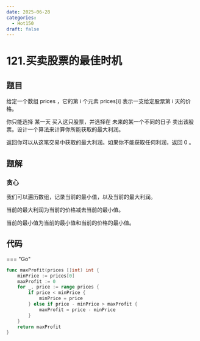 ```yaml
---
date: 2025-06-28
categories:
  - Hot150
draft: false
---
```


# 121.买卖股票的最佳时机

## 题目

给定一个数组 prices ，它的第 i 个元素 prices[i] 表示一支给定股票第 i 天的价格。

你只能选择 某一天 买入这只股票，并选择在 未来的某一个不同的日子 卖出该股票。设计一个算法来计算你所能获取的最大利润。

返回你可以从这笔交易中获取的最大利润。如果你不能获取任何利润，返回 0 。

<!-- more -->

## 题解
### 贪心

我们可以遍历数组，记录当前的最小值，以及当前的最大利润。

当前的最大利润为当前的价格减去当前的最小值。

当前的最小值为当前的最小值和当前的价格的最小值。



## 代码

=== "Go"

```go
func maxProfit(prices []int) int {
    minPrice := prices[0]
    maxProfit := 0
    for _, price := range prices {
        if price < minPrice {
            minPrice = price
        } else if price - minPrice > maxProfit {
            maxProfit = price - minPrice
        }
    }
    return maxProfit
}
```

